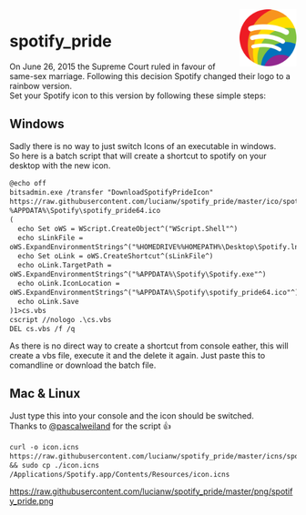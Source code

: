 <img src="png/spotify_pride.png" style="max-width: 100px; float: right;">

# spotify_pride

On June 26, 2015 the Supreme Court ruled in favour of same-sex marriage. Following this decision Spotify changed their logo to a rainbow version.  
Set your Spotify icon to this version by following these simple steps:

## Windows

Sadly there is no way to just switch Icons of an executable in windows.  
So here is a batch script that will create a shortcut to spotify on your desktop with the new icon.
```
@echo off
bitsadmin.exe /transfer "DownloadSpotifyPrideIcon" https://raw.githubusercontent.com/lucianw/spotify_pride/master/ico/spotify_pride64.ico %APPDATA%\Spotify\spotify_pride64.ico
(
  echo Set oWS = WScript.CreateObject^("WScript.Shell"^) 
  echo sLinkFile = oWS.ExpandEnvironmentStrings^("%HOMEDRIVE%%HOMEPATH%\Desktop\Spotify.lnk"^)
  echo Set oLink = oWS.CreateShortcut^(sLinkFile^) 
  echo oLink.TargetPath = oWS.ExpandEnvironmentStrings^("%APPDATA%\Spotify\Spotify.exe"^)
  echo oLink.IconLocation = oWS.ExpandEnvironmentStrings^("%APPDATA%\Spotify\spotify_pride64.ico"^)
  echo oLink.Save
)1>cs.vbs
cscript //nologo .\cs.vbs
DEL cs.vbs /f /q
```
As there is no direct way to create a shortcut from console eather, this will create a vbs file, execute it and the delete it again. 
Just paste this to comandline or download the batch file.


## Mac & Linux

Just type this into your console and the icon should be switched.  
Thanks to <a href="https://twitter.com/pascalweiland">@pascalweiland</a> for the script :thumbsup:

```
curl -o icon.icns https://raw.githubusercontent.com/lucianw/spotify_pride/master/icns/spotify_pride.icns && sudo cp ./icon.icns /Applications/Spotify.app/Contents/Resources/icon.icns
```
https://raw.githubusercontent.com/lucianw/spotify_pride/master/png/spotify_pride.png